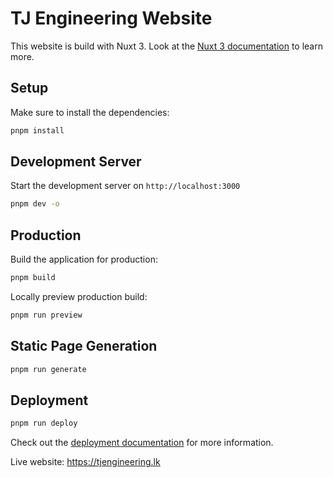 # TJ Engineering Website

This website is build with Nuxt 3. Look at the [Nuxt 3 documentation](https://nuxt.com/docs/getting-started/introduction) to learn more.

## Setup

Make sure to install the dependencies:

```bash
pnpm install
```

## Development Server

Start the development server on `http://localhost:3000`

```bash
pnpm dev -o
```

## Production

Build the application for production:

```bash
pnpm build
```

Locally preview production build:

```bash
pnpm run preview
```

## Static Page Generation

```bash
pnpm run generate
```

## Deployment

```bash
pnpm run deploy
```

Check out the [deployment documentation](https://nuxt.com/docs/getting-started/deployment) for more information.


Live website: https://tjengineering.lk
